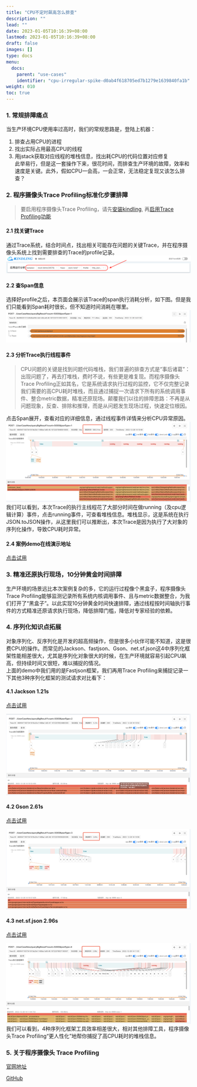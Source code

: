 ```yaml
---
title: "CPU不定时飙高怎么排查"
description: ""
lead: ""
date: 2023-01-05T10:16:39+08:00
lastmod: 2023-01-05T10:16:39+08:00
draft: false
images: []
type: docs
menu:
  docs:
    parent: "use-cases"
    identifier: "cpu-irregular-spike-d0ab4f618705ed7b1279e1639840fa1b"
weight: 010
toc: true
---
```

<a name="AG6sz"></a>
### 1. 常规排障痛点
当生产环境CPU使用率过高时，我们的常规思路是，登陆上机器：

1. 排查占用CPU的进程
2. 找出实际占用最高CPU的线程
3. 用jstack获取对应线程的堆栈信息，找出耗CPU的代码位置对应修复<br />此举易行，但是这一套操作下来，很花时间，而排查生产环境的故障，效率和速度是关键。此外，假如CPU一会高，一会正常，无法稳定复现又该怎么排查？
<a name="b13sc"></a>
### 2. 程序摄像头Trace Profiling标准化步骤排障
> 要启用程序摄像头Trace Profiling，请先[安装kindling](/docs/installation/kindling-agent/install-kindling-in-kubernetes/), 
再[启用Trace Profiling功能](/docs/usage/enable-trace-profiling/)
 
<a name="AIWZP"></a>
#### 2.1 找关键Trace
通过Trace系统，结合时间点，找出相关可能存在问题的关键Trace，并在程序摄像头系统上找到需要排查的Trace的profile记录。<br />![image.png](1.png)
<a name="V9XL9"></a>
#### 2.2 查Span信息
选择好profile之后，本页面会展示该Trace的span执行消耗分析，如下图。但是我们只能看到Span耗时很长，但不知道时间消耗在哪里。<br />![image.png](2.png)
<a name="y2kXS"></a>
#### 2.3 分析Trace执行线程事件
> CPU问题的关键是找到问题代码堆栈，我们普遍的排查方式是“事后诸葛”：出现问题了，再去打堆栈，费时不说，有些更是难复现。而程序摄像头Trace Profiling正如其名，它是系统请求执行过程的监控，它不仅完整记录我们需要的高CPU耗时堆栈，而且通过捕捉一次请求下所有的系统调用事件、整合metric数据，精准还原现场。颠覆我们以往的排障思路：不再是从问题现象，反查、排除和推理，而是从问题发生现场过程，快速定位根因。

点击Span展开，查看对应的详细信息，通过线程事件详情来分析CPU异常原因。<br />![image.png](3.png)<br />我们可以看到，本次Trace的执行主线程花了大部分时间在做running（及cpu逻辑计算）事件，点击running事件，可查看堆栈信息。堆栈显示，这是系统在执行JSON.toJSON操作，从这里我们可以推断出，本次Trace是因为执行了大对象的序列化操作，导致CPU耗时异常。

#### 2.4 案例demo在线演示地址

[点击试用](http://218.75.39.90:9504/#/thread?folder=Demo_Demo-69579c8597-xpw9k_javedemo_24355&file=http_L1VzZXJDYXNlTmV3L3F1ZXJ5QmlnUmVzdWx0_1672887117564186216_true)

<a name="gPgT1"></a>
### 3. 精准还原执行现场，10分钟黄金时间排障
生产环境的场景远比本次案例复杂的多，它的运行过程像个黑盒子，程序摄像头Trace Profiling能够监测记录所有系统内核调用事件、且与metric数据整合，为我们打开了“黑盒子”。以此实现10分钟黄金时间快速排障，通过线程按时间轴执行事件的方式精准还原请求执行现场，降低排障门槛，降低对专家经验的依赖。
<a name="fVzbM"></a>
### 4. 序列化知识点拓展
对象序列化、反序列化是开发的超高频操作，但是很多小伙伴可能不知道，这是很费CPU的操作。而常见的Jackson、fastjson、Gson、net.sf.json这4中序列化框架性能相差很大，尤其是序列化对象很大的时候，在生产环境就容易引起CPU飙高，但持续时间又很短，难以捕捉的情况。<br />上面的demo中我们用的是Fastjson框架，我们再用Trace Profiling来捕捉记录一下其他3种序列化框架的测试请求对比看下：<br />
<a name="UrmPH"></a>
#### 4.1 Jackson 1.21s
[点击试用](http://218.75.39.90:9504/#/thread?folder=Demo_Demo-69579c8597-xpw9k_javedemo_24355&file=http_L1VzZXJDYXNlTmV3L3F1ZXJ5QmlnUmVzdWx0_1672887119685860683_true)

![image.png](5.png)
<a name="cDzJh"></a>
#### 4.2 Gson 2.61s

[点击试用](http://218.75.39.90:9504/#/thread?folder=Demo_Demo-69579c8597-xpw9k_javedemo_24355&file=http_L1VzZXJDYXNlTmV3L3F1ZXJ5QmlnUmVzdWx0_1672887122006787404_true)

![image.png](6.png)
<a name="LjuWi"></a>
#### 4.3 net.sf.json 2.96s

[点击试用](http://218.75.39.90:9504/#/thread?folder=Demo_Demo-69579c8597-xpw9k_javedemo_24355&file=http_L1VzZXJDYXNlTmV3L3F1ZXJ5QmlnUmVzdWx0_1672887125255336776_true)

![image.png](7.png)<br />我们可以看到，4种序列化框架工具效率相差很大，相对其他排障工具，程序摄像头Trace Profiling“更人性化”地帮你捕捉了高CPU耗时的堆栈信息。


### 5. 关于程序摄像头 Trace Profiling

[官网地址](http://kindling.harmonycloud.cn/)

[GitHub](https://github.com/kindlingproject/kindling)
